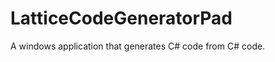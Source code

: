 LatticeCodeGeneratorPad
=======================

A windows application that generates C# code from C# code.
